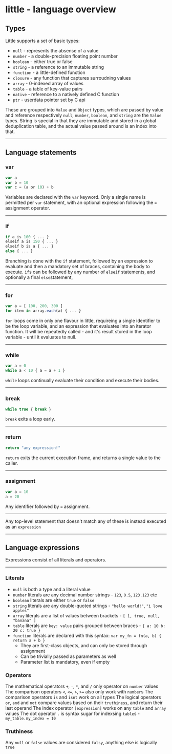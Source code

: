 # little - language overview
## Types
Little supports a set of basic types:
* `null` - represents the absense of a value
* `number` - a double-precision floating point number
* `boolean` - either true or false
* `string` - a reference to an immutable string
* `function` - a little-defined function
* `closure` - any function that captures surroudning values
* `array` - 0-indexed array of values
* `table` - a table of key-value pairs
* `native` - reference to a natively defined C function
* `ptr` - userdata pointer set by C api

These are grouped into `Value` and `Object` types, which are passed by value and reference respectively
`null`, `number`, `boolean`, and `string` are the `Value` types. String is special in that they are immutable and stored in a global deduplication table, and the actual value passed around is an index into that.

---

## Language statements
### var
```js
var a
var b = 10
var c = (a or 10) + b
```
Variables are declared with the `var` keyword. Only a single name is permitted per `var` statement, with an optional expression following the `=` assignment operator.

---
### if
```js
if a is 100 { ... }
elseif a is 150 { ... }
elseif b is a { ... }
else { ... }
```
Branching is done with the `if` statement, followed by an expression to evaluate and then a mandatory set of braces, containing the body to execute. `if`s can be followed by any number of `elseif` statements, and optionally a final `else`statement,

---
### for
```js
var a = [ 100, 200, 300 ]
for item in array.each(a) { ... }
```
`for` loops come in only one flavour in little, requireing a single identifier to be the loop variable, and an expression that evaluates into an iterator function. It will be repeatedly called - and it's result stored in the loop variable - until it evaluates to null.

---
### while
```js
var a = 0
while a < 10 { a = a + 1 }
```
`while` loops continually evaluate their condition and execute their bodies.

---
### break
```js
while true { break }
```
`break` exits a loop early.

---
### return
```js
return "any expression!"
```
`return` exits the current execution frame, and returns a single value to the caller.

---
### assignment
```js
var a = 10
a = 20
```
Any identifier followed by `=` assignment.

---
Any top-level statement that doesn't match any of these is instead executed as an `expression`

---
## Language expressions
Expressions consist of all literals and operators.

---
### Literals
* `null` is both a type and a literal value
* `number` literals are any decimal number strings - `123`, `0.5`, `123.123` etc
* `boolean` literals are either `true` or `false`
* `string` literals are any double-quoted strings - `"hello world!"`, `"i love apples"`
* `array` literals are a list of values between brackets - `[ 1, true, null, "banana" ]`
* `table` literals are `key: value` pairs grouped between braces - `{ a: 10 b: 20 c: true }`
* `function` literals are declared with this syntax: `var my_fn = fn(a, b) { return a + b }`
    * They are first-class objects, and can only be stored through assignment
    * Can be trivially passed as parameters as well
    * Parameter list is mandatory, even if empty
### Operators
The mathematical operators `+`, `-`, `*`, and `/` only operator on `number` values
The comparison operators `<`, `<=`, `>`, `>=` also only work with `number`s
The comparison operators `is` and `isnt` work on all types
The logical operators `or`, `and` and `not` compare values based on their `truthiness`, and return their last operand
The index operator `[expression]` works on any `table` and `array` values
The dot operator `.` is syntax sugar for indexsing `table`s - `my_table.my_index = 10`

### Truthiness
Any `null` or `false` values are considered `falsy`, anything else is logically `true`